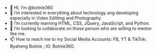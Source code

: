 - 👋 Hi, I’m @botnie360
- 👀 I’m interested in everything about technology ang developing especially in Video Editting and Photography.
- 🌱 I’m currently learning HTML, CSS, JQuery, JavaScript, and Python.
- 💞️ I’m looking to collaborate on those person who are willing to mentor like me.
- 📫 How to reach me to my Social Media Accounts: FB, YT & TikTok: Byaheng Botnie ; IG: Botnie360.

<!---
botnie360/botnie360 is a ✨ special ✨ repository because its `README.md` (this file) appears on your GitHub profile.
You can click the Preview link to take a look at your changes.
--->
